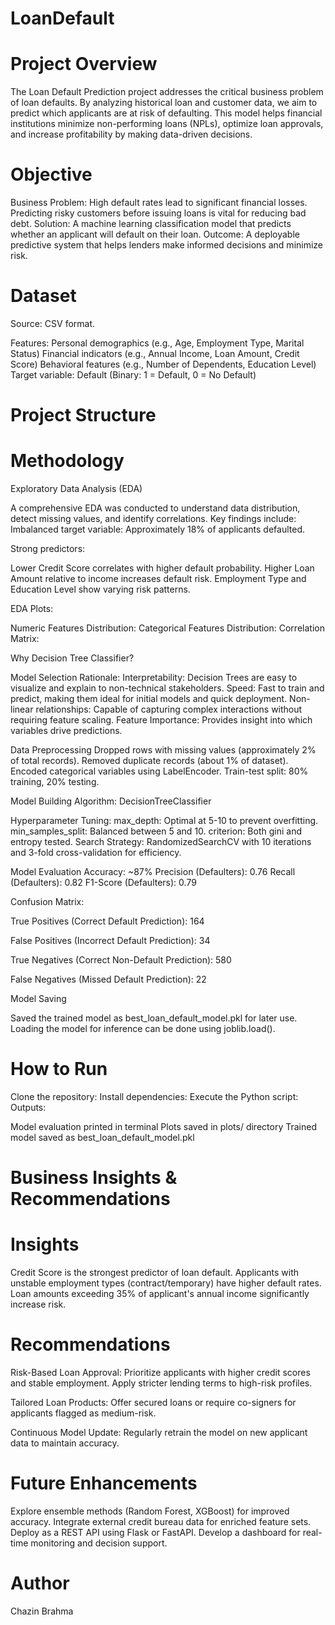 # LoanDefault

# Project Overview

The Loan Default Prediction project addresses the critical business problem of loan defaults. By analyzing historical loan and customer data, we aim to predict which applicants are at risk of defaulting. This model helps financial institutions minimize non-performing loans (NPLs), optimize loan approvals, and increase profitability by making data-driven decisions.

# Objective

Business Problem: High default rates lead to significant financial losses. Predicting risky customers before issuing loans is vital for reducing bad debt.
Solution: A machine learning classification model that predicts whether an applicant will default on their loan.
Outcome: A deployable predictive system that helps lenders make informed decisions and minimize risk.

# Dataset

Source: CSV format.

Features:
Personal demographics (e.g., Age, Employment Type, Marital Status)
Financial indicators (e.g., Annual Income, Loan Amount, Credit Score)
Behavioral features (e.g., Number of Dependents, Education Level)
Target variable: Default (Binary: 1 = Default, 0 = No Default)

# Project Structure

# Methodology
Exploratory Data Analysis (EDA)

A comprehensive EDA was conducted to understand data distribution, detect missing values, and identify correlations. Key findings include:
Imbalanced target variable: Approximately 18% of applicants defaulted.

Strong predictors:

Lower Credit Score correlates with higher default probability.
Higher Loan Amount relative to income increases default risk.
Employment Type and Education Level show varying risk patterns.

EDA Plots:

Numeric Features Distribution:
Categorical Features Distribution:
Correlation Matrix:


Why Decision Tree Classifier?

Model Selection Rationale:
Interpretability: Decision Trees are easy to visualize and explain to non-technical stakeholders.
Speed: Fast to train and predict, making them ideal for initial models and quick deployment.
Non-linear relationships: Capable of capturing complex interactions without requiring feature scaling.
Feature Importance: Provides insight into which variables drive predictions.

Data Preprocessing
Dropped rows with missing values (approximately 2% of total records).
Removed duplicate records (about 1% of dataset).
Encoded categorical variables using LabelEncoder.
Train-test split: 80% training, 20% testing.

Model Building
Algorithm: DecisionTreeClassifier

Hyperparameter Tuning:
max_depth: Optimal at 5-10 to prevent overfitting.
min_samples_split: Balanced between 5 and 10.
criterion: Both gini and entropy tested.
Search Strategy: RandomizedSearchCV with 10 iterations and 3-fold cross-validation for efficiency.

Model Evaluation
Accuracy: ~87%
Precision (Defaulters): 0.76
Recall (Defaulters): 0.82
F1-Score (Defaulters): 0.79

Confusion Matrix:

True Positives (Correct Default Prediction): 164

False Positives (Incorrect Default Prediction): 34

True Negatives (Correct Non-Default Prediction): 580

False Negatives (Missed Default Prediction): 22

Model Saving

Saved the trained model as best_loan_default_model.pkl for later use.
Loading the model for inference can be done using joblib.load().

# How to Run

Clone the repository:
Install dependencies:
Execute the Python script:
Outputs:

Model evaluation printed in terminal
Plots saved in plots/ directory
Trained model saved as best_loan_default_model.pkl

# Business Insights & Recommendations

# Insights

Credit Score is the strongest predictor of loan default.
Applicants with unstable employment types (contract/temporary) have higher default rates.
Loan amounts exceeding 35% of applicant's annual income significantly increase risk.

# Recommendations

Risk-Based Loan Approval:
Prioritize applicants with higher credit scores and stable employment.
Apply stricter lending terms to high-risk profiles.

Tailored Loan Products:
Offer secured loans or require co-signers for applicants flagged as medium-risk.

Continuous Model Update:
Regularly retrain the model on new applicant data to maintain accuracy.

# Future Enhancements

Explore ensemble methods (Random Forest, XGBoost) for improved accuracy.
Integrate external credit bureau data for enriched feature sets.
Deploy as a REST API using Flask or FastAPI.
Develop a dashboard for real-time monitoring and decision support.

# Author

Chazin Brahma
